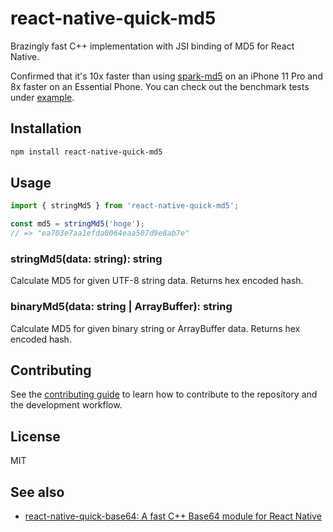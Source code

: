 # react-native-quick-md5

Brazingly fast C++ implementation with JSI binding of MD5 for React Native.

Confirmed that it's 10x faster than using [spark-md5](https://github.com/satazor/js-spark-md5) on an iPhone 11 Pro and 8x faster on an Essential Phone.
You can check out the benchmark tests under [example](./example).

## Installation

```sh
npm install react-native-quick-md5
```

## Usage

```js
import { stringMd5 } from 'react-native-quick-md5';

const md5 = stringMd5('hoge');
// => "ea703e7aa1efda0064eaa507d9e8ab7e"
```

### stringMd5(data: string): string

Calculate MD5 for given UTF-8 string data.
Returns hex encoded hash.

### binaryMd5(data: string | ArrayBuffer): string

Calculate MD5 for given binary string or ArrayBuffer data.
Returns hex encoded hash.

## Contributing

See the [contributing guide](CONTRIBUTING.md) to learn how to contribute to the repository and the development workflow.

## License

MIT

## See also

- [react-native-quick-base64: A fast C++ Base64 module for React Native](https://github.com/craftzdog/react-native-quick-base64)

